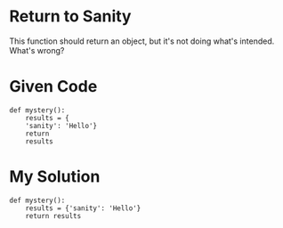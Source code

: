 # Return to Sanity

This function should return an object, but it's not doing what's intended. What's wrong?

# Given Code

```{python}
def mystery():
    results = {
    'sanity': 'Hello'}
    return
    results
```

# My Solution

```{python}
def mystery():
    results = {'sanity': 'Hello'}
    return results
```
